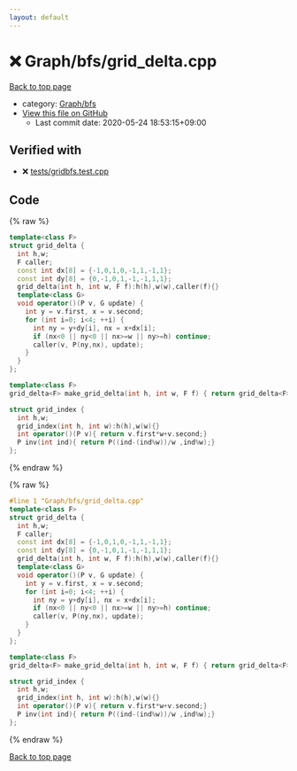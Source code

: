 ```yaml
---
layout: default
---
```


<!-- mathjax config similar to math.stackexchange -->
<script type="text/javascript" async
  src="https://cdnjs.cloudflare.com/ajax/libs/mathjax/2.7.5/MathJax.js?config=TeX-MML-AM_CHTML">
</script>
<script type="text/x-mathjax-config">
  MathJax.Hub.Config({
    TeX: { equationNumbers: { autoNumber: "AMS" }},
    tex2jax: {
      inlineMath: [ ['$','$'] ],
      processEscapes: true
    },
    "HTML-CSS": { matchFontHeight: false },
    displayAlign: "left",
    displayIndent: "2em"
  });
</script>

<script type="text/javascript" src="https://cdnjs.cloudflare.com/ajax/libs/jquery/3.4.1/jquery.min.js"></script>
<script src="https://cdn.jsdelivr.net/npm/jquery-balloon-js@1.1.2/jquery.balloon.min.js" integrity="sha256-ZEYs9VrgAeNuPvs15E39OsyOJaIkXEEt10fzxJ20+2I=" crossorigin="anonymous"></script>
<script type="text/javascript" src="../../../assets/js/copy-button.js"></script>
<link rel="stylesheet" href="../../../assets/css/copy-button.css" />


# :x: Graph/bfs/grid_delta.cpp

<a href="../../../index.html">Back to top page</a>

* category: <a href="../../../index.html#4c37ee828d0c7225ca158fdf0685029a">Graph/bfs</a>
* <a href="{{ site.github.repository_url }}/blob/master/Graph/bfs/grid_delta.cpp">View this file on GitHub</a>
    - Last commit date: 2020-05-24 18:53:15+09:00




## Verified with

* :x: <a href="../../../verify/tests/gridbfs.test.cpp.html">tests/gridbfs.test.cpp</a>


## Code

<a id="unbundled"></a>
{% raw %}
```cpp
template<class F>
struct grid_delta {
  int h,w;
  F caller;
  const int dx[8] = {-1,0,1,0,-1,1,-1,1};
  const int dy[8] = {0,-1,0,1,-1,-1,1,1};
  grid_delta(int h, int w, F f):h(h),w(w),caller(f){}
  template<class G>
  void operator()(P v, G update) {
    int y = v.first, x = v.second;
    for (int i=0; i<4; ++i) {
      int ny = y+dy[i], nx = x+dx[i];
      if (nx<0 || ny<0 || nx>=w || ny>=h) continue;
      caller(v, P(ny,nx), update);
    }
  }
};

template<class F>
grid_delta<F> make_grid_delta(int h, int w, F f) { return grid_delta<F>(h, w, f);}

struct grid_index {
  int h,w;
  grid_index(int h, int w):h(h),w(w){}
  int operator()(P v){ return v.first*w+v.second;}
  P inv(int ind){ return P((ind-(ind%w))/w ,ind%w);}
};
```
{% endraw %}

<a id="bundled"></a>
{% raw %}
```cpp
#line 1 "Graph/bfs/grid_delta.cpp"
template<class F>
struct grid_delta {
  int h,w;
  F caller;
  const int dx[8] = {-1,0,1,0,-1,1,-1,1};
  const int dy[8] = {0,-1,0,1,-1,-1,1,1};
  grid_delta(int h, int w, F f):h(h),w(w),caller(f){}
  template<class G>
  void operator()(P v, G update) {
    int y = v.first, x = v.second;
    for (int i=0; i<4; ++i) {
      int ny = y+dy[i], nx = x+dx[i];
      if (nx<0 || ny<0 || nx>=w || ny>=h) continue;
      caller(v, P(ny,nx), update);
    }
  }
};

template<class F>
grid_delta<F> make_grid_delta(int h, int w, F f) { return grid_delta<F>(h, w, f);}

struct grid_index {
  int h,w;
  grid_index(int h, int w):h(h),w(w){}
  int operator()(P v){ return v.first*w+v.second;}
  P inv(int ind){ return P((ind-(ind%w))/w ,ind%w);}
};

```
{% endraw %}

<a href="../../../index.html">Back to top page</a>

